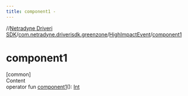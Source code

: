 ```yaml
---
title: component1 -
---
```

//[Netradyne Driveri SDK](../../index.md)/[com.netradyne.driverisdk.greenzone](../index.md)/[HighImpactEvent](index.md)/[component1](component1.md)



# component1  
[common]  
Content  
operator fun [component1](component1.md)(): [Int](https://kotlinlang.org/api/latest/jvm/stdlib/kotlin/-int/index.html)  



